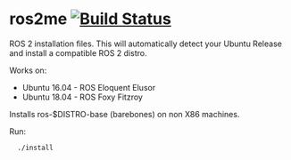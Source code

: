 # ros2me [![Build Status](https://travis-ci.org/linorobot/ros2me.svg?branch=master)](https://travis-ci.org/linorobot/ros2me)
ROS 2 installation files. This will automatically detect your Ubuntu Release and install a compatible ROS 2 distro. 

Works on:
- Ubuntu 16.04 - ROS Eloquent Elusor
- Ubuntu 18.04 - ROS Foxy Fitzroy

Installs ros-$DISTRO-base (barebones) on non X86 machines.


Run:

```
  ./install
```


